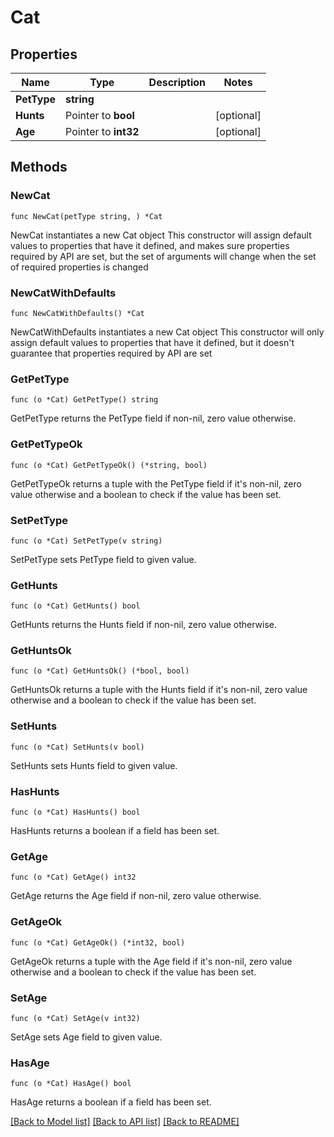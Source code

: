 # Cat

## Properties

Name | Type | Description | Notes
------------ | ------------- | ------------- | -------------
**PetType** | **string** |  | 
**Hunts** | Pointer to **bool** |  | [optional] 
**Age** | Pointer to **int32** |  | [optional] 

## Methods

### NewCat

`func NewCat(petType string, ) *Cat`

NewCat instantiates a new Cat object
This constructor will assign default values to properties that have it defined,
and makes sure properties required by API are set, but the set of arguments
will change when the set of required properties is changed

### NewCatWithDefaults

`func NewCatWithDefaults() *Cat`

NewCatWithDefaults instantiates a new Cat object
This constructor will only assign default values to properties that have it defined,
but it doesn't guarantee that properties required by API are set

### GetPetType

`func (o *Cat) GetPetType() string`

GetPetType returns the PetType field if non-nil, zero value otherwise.

### GetPetTypeOk

`func (o *Cat) GetPetTypeOk() (*string, bool)`

GetPetTypeOk returns a tuple with the PetType field if it's non-nil, zero value otherwise
and a boolean to check if the value has been set.

### SetPetType

`func (o *Cat) SetPetType(v string)`

SetPetType sets PetType field to given value.


### GetHunts

`func (o *Cat) GetHunts() bool`

GetHunts returns the Hunts field if non-nil, zero value otherwise.

### GetHuntsOk

`func (o *Cat) GetHuntsOk() (*bool, bool)`

GetHuntsOk returns a tuple with the Hunts field if it's non-nil, zero value otherwise
and a boolean to check if the value has been set.

### SetHunts

`func (o *Cat) SetHunts(v bool)`

SetHunts sets Hunts field to given value.

### HasHunts

`func (o *Cat) HasHunts() bool`

HasHunts returns a boolean if a field has been set.

### GetAge

`func (o *Cat) GetAge() int32`

GetAge returns the Age field if non-nil, zero value otherwise.

### GetAgeOk

`func (o *Cat) GetAgeOk() (*int32, bool)`

GetAgeOk returns a tuple with the Age field if it's non-nil, zero value otherwise
and a boolean to check if the value has been set.

### SetAge

`func (o *Cat) SetAge(v int32)`

SetAge sets Age field to given value.

### HasAge

`func (o *Cat) HasAge() bool`

HasAge returns a boolean if a field has been set.


[[Back to Model list]](../README.md#documentation-for-models) [[Back to API list]](../README.md#documentation-for-api-endpoints) [[Back to README]](../README.md)


